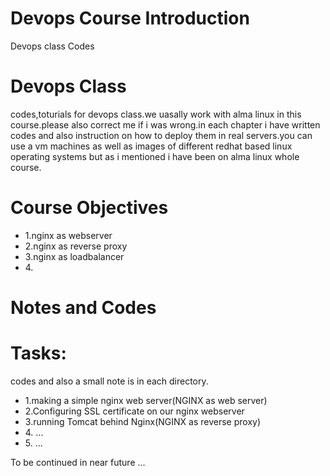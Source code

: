 # Devops Course Introduction
Devops class Codes
<h1>Devops Class</h1>
<p>codes,toturials for devops class.we uasally work with alma linux in this course.please also correct me if i was wrong.in each chapter i have written codes and also instruction on how to deploy them in real servers.you can use a vm machines as well as images of different redhat based linux operating systems but as i mentioned i have been on alma linux whole course.</p>

# Course Objectives
<ul>
<li>1.nginx as webserver</li>
<li>2.nginx as reverse proxy</li>
<li>3.nginx as loadbalancer</li>
<li>4.</li>
</ul>

# Notes and Codes
<h1>Tasks:</h1>
<p>codes and also a small note is in each directory.</p>
<ul>
<li>1.making a simple nginx web server(NGINX as web server)</li>
<li>2.Configuring SSL certificate on our nginx webserver</li>
<li>3.running Tomcat behind Nginx(NGINX as reverse proxy)</li>
<li>4. ...</li>
<li>5. ...</li>
</ul>

<p>To be continued in near future ...</p>